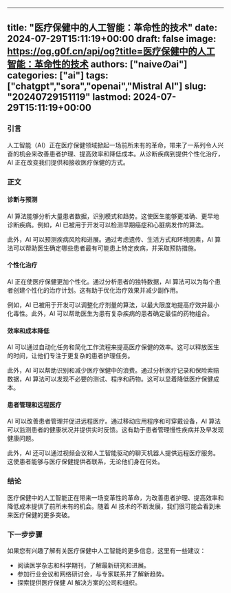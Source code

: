 
---
title: "医疗保健中的人工智能：革命性的技术"
date: 2024-07-29T15:11:19+00:00
draft: false
image: https://og.g0f.cn/api/og?title=医疗保健中的人工智能：革命性的技术
authors: ["naiveのai"]
categories: ["ai"]
tags: ["chatgpt","sora","openai","Mistral AI"]
slug: "20240729151119"
lastmod: 2024-07-29T15:11:19+00:00
---
### 引言

人工智能（AI）正在医疗保健领域掀起一场前所未有的革命，带来了一系列令人兴奋的机会来改善患者护理、提高效率和降低成本。从诊断疾病到提供个性化治疗，AI 正在改变我们提供和接收医疗保健的方式。

### 正文

#### 诊断与预测

AI 算法能够分析大量患者数据，识别模式和趋势。这使医生能够更准确、更早地诊断疾病。例如，AI 已被用于开发可以检测早期癌症和心脏病发作的算法。

此外，AI 可以预测疾病风险和进展。通过考虑遗传、生活方式和环境因素，AI 算法可以帮助医生确定哪些患者最有可能患上特定疾病，并采取预防措施。

#### 个性化治疗

AI 正在使医疗保健更加个性化。通过分析患者的独特数据，AI 算法可以为每个患者创建个性化的治疗计划。这有助于优化治疗效果并减少副作用。

例如，AI 已被用于开发可以调整化疗剂量的算法，以最大限度地提高疗效并最小化毒性。此外，AI 可以帮助医生为患有复杂疾病的患者确定最佳的药物组合。

#### 效率和成本降低

AI 可以通过自动化任务和简化工作流程来提高医疗保健的效率。这可以释放医生的时间，让他们专注于更复杂的患者护理任务。

此外，AI 可以帮助识别和减少医疗保健中的浪费。通过分析医疗记录和保险索赔数据，AI 算法可以发现不必要的测试、程序和药物。这可以显着降低医疗保健成本。

#### 患者管理和远程医疗

AI 可以改善患者管理并促进远程医疗。通过移动应用程序和可穿戴设备，AI 算法可以监测患者的健康状况并提供实时反馈。这有助于患者管理慢性疾病并及早发现健康问题。

此外，AI 还可以通过视频会议和人工智能驱动的聊天机器人提供远程医疗服务。这使患者能够与医疗保健提供者联系，无论他们身在何处。

### 结论

医疗保健中的人工智能正在带来一场变革性的革命，为改善患者护理、提高效率和降低成本提供了前所未有的机会。随着 AI 技术的不断发展，我们很可能会看到未来医疗保健的更多突破。

### 下一步步骤

如果您有兴趣了解有关医疗保健中人工智能的更多信息，这里有一些建议：

* 阅读医学杂志和科学期刊，了解最新研究和进展。
* 参加行业会议和网络研讨会，与专家联系并了解新趋势。
* 探索提供医疗保健 AI 解决方案的公司和组织。